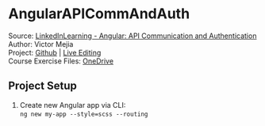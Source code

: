 # AngularAPICommAndAuth
Source: [LinkedInLearning - Angular: API Communication and Authentication](https://www.linkedin.com/learning/angular-api-communication-and-authentication)  
Author: Victor Mejia  
Project:  [Github](https://github.com/kozigh01/AngularAPICommAndAuth) | [Live Editing](https://stackblitz.com/github/kozigh01/AngularAPICommAndAuth/tree/master/my-app)  
Course Exercise Files:  [OneDrive](https://onedrive.live.com/?id=1CF14E6666357857%21463498&cid=1CF14E6666357857)
## Project Setup
1. Create new Angular app via CLI:  
`ng new my-app --style=scss --routing`

